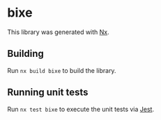 # bixe

This library was generated with [Nx](https://nx.dev).

## Building

Run `nx build bixe` to build the library.

## Running unit tests

Run `nx test bixe` to execute the unit tests via [Jest](https://jestjs.io).
